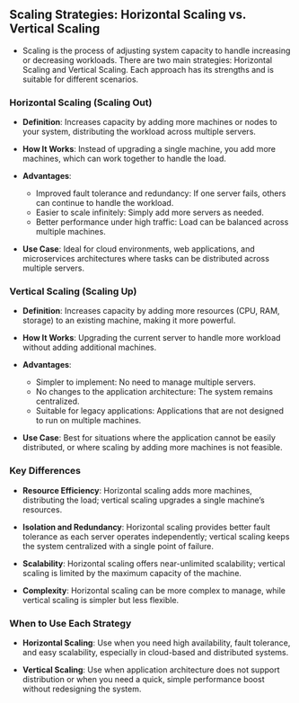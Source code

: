 ## Scaling Strategies: Horizontal Scaling vs. Vertical Scaling

- Scaling is the process of adjusting system capacity to handle increasing or decreasing workloads. There are two main strategies: Horizontal Scaling and Vertical Scaling. Each approach has its strengths and is suitable for different scenarios.

### **Horizontal Scaling (Scaling Out)**
- **Definition**: Increases capacity by adding more machines or nodes to your system, distributing the workload across multiple servers.

- **How It Works**: Instead of upgrading a single machine, you add more machines, which can work together to handle the load.

- **Advantages**:
  - Improved fault tolerance and redundancy: If one server fails, others can continue to handle the workload.
  - Easier to scale infinitely: Simply add more servers as needed.
  - Better performance under high traffic: Load can be balanced across multiple machines.

- **Use Case**: Ideal for cloud environments, web applications, and microservices architectures where tasks can be distributed across multiple servers.

### **Vertical Scaling (Scaling Up)**

- **Definition**: Increases capacity by adding more resources (CPU, RAM, storage) to an existing machine, making it more powerful.

- **How It Works**: Upgrading the current server to handle more workload without adding additional machines.

- **Advantages**:
  - Simpler to implement: No need to manage multiple servers.
  - No changes to the application architecture: The system remains centralized.
  - Suitable for legacy applications: Applications that are not designed to run on multiple machines.

- **Use Case**: Best for situations where the application cannot be easily distributed, or where scaling by adding more machines is not feasible.

### **Key Differences**

- **Resource Efficiency**: Horizontal scaling adds more machines, distributing the load; vertical scaling upgrades a single machine’s resources.

- **Isolation and Redundancy**: Horizontal scaling provides better fault tolerance as each server operates independently; vertical scaling keeps the system centralized with a single point of failure.

- **Scalability**: Horizontal scaling offers near-unlimited scalability; vertical scaling is limited by the maximum capacity of the machine.

- **Complexity**: Horizontal scaling can be more complex to manage, while vertical scaling is simpler but less flexible.

### **When to Use Each Strategy**

- **Horizontal Scaling**: Use when you need high availability, fault tolerance, and easy scalability, especially in cloud-based and distributed systems.

- **Vertical Scaling**: Use when application architecture does not support distribution or when you need a quick, simple performance boost without redesigning the system.
